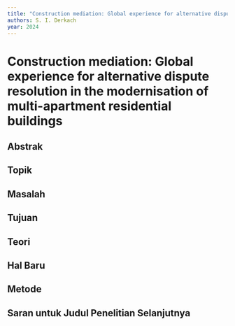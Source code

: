 ```yaml
---
title: "Construction mediation: Global experience for alternative dispute resolution in the modernisation of multi-apartment residential buildings"
authors: S. I. Derkach
year: 2024
---
```


# Construction mediation: Global experience for alternative dispute resolution in the modernisation of multi-apartment residential buildings

## Abstrak



## Topik



## Masalah



## Tujuan



## Teori



## Hal Baru



## Metode



## Saran untuk Judul Penelitian Selanjutnya